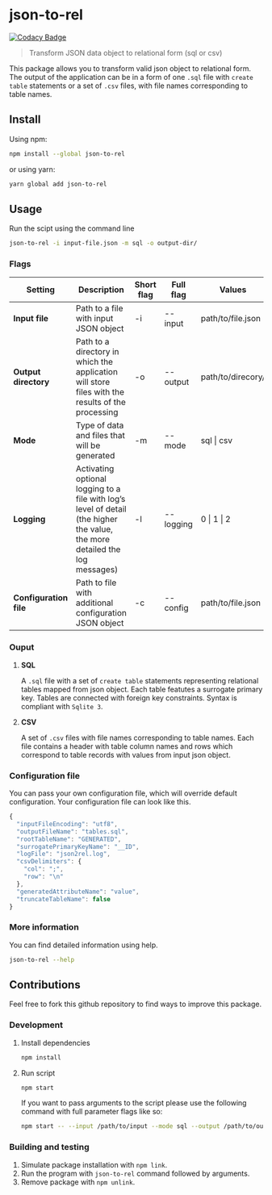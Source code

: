 # json-to-rel

[![Codacy Badge](https://api.codacy.com/project/badge/Grade/1982b37edf4d44a0be92a2ffd304115b)](https://www.codacy.com/app/tomaszgil_2/json-to-rel?utm_source=github.com&amp;utm_medium=referral&amp;utm_content=tomaszgil/json-to-rel&amp;utm_campaign=Badge_Grade)

> Transform JSON data object to relational form (sql or csv)

This package allows you to transform valid json object to relational form. The output of the application can be in a form of one `.sql` file with `create table` statements or a set of `.csv` files, with file names corresponding to table names.

## Install

Using npm:

```sh
npm install --global json-to-rel
```

or using yarn:

```sh
yarn global add json-to-rel
```

## Usage

Run the scipt using the command line

```sh
json-to-rel -i input-file.json -m sql -o output-dir/
```

### Flags

| Setting | Description | Short flag | Full flag | Values |
|---|---|---|---|---|
| **Input file** | Path to a file with input JSON object | -i | --input | path/to/file.json |
| **Output directory** | Path to a directory in which the application will store files with the results of the processing | -o | --output | path/to/direcory/ |
| **Mode** | Type of data and files that will be generated | -m | --mode | sql \| csv |
| **Logging** | Activating optional logging to a file with log’s level of detail (the higher the value, the more detailed the log messages) | -l | --logging | 0 \| 1 \| 2 |
| **Configuration file** | Path to file with additional configuration JSON object | -c | --config | path/to/file.json |

### Ouput
1.  **SQL**
    
    A `.sql` file with a set of `create table` statements representing relational tables mapped from json object. Each table featutes a surrogate primary key. Tables are connected with foreign key constraints. Syntax is compliant with `Sqlite 3`.

1.  **CSV**

    A set of `.csv` files with file names corresponding to table names. Each file contains a header with table column names and rows which correspond to table records with values from input json object.

### Configuration file

You can pass your own configuration file, which will override default configuration. Your configuration file can look like this.
```javascript
{
  "inputFileEncoding": "utf8",
  "outputFileName": "tables.sql",
  "rootTableName": "GENERATED",
  "surrogatePrimaryKeyName": "__ID",
  "logFile": "json2rel.log",
  "csvDelimiters": {
    "col": ";",
    "row": "\n"
  },
  "generatedAttributeName": "value",
  "truncateTableName": false
}
```

### More information

You can find detailed information using help.
```sh
json-to-rel --help
```

## Contributions

Feel free to fork this github repository to find ways to improve this package.

### Development
1.  Install dependencies
    ```sh
    npm install
    ```

2.  Run script
    ```sh
    npm start
    ```

    If you want to pass arguments to the script please use the following command with full parameter flags like so:
    ```sh
    npm start -- --input /path/to/input --mode sql --output /path/to/output
    ```
  
### Building and testing
1.  Simulate package installation with `npm link`.
2.  Run the program with `json-to-rel` command followed by arguments.
3.  Remove package with `npm unlink`.
